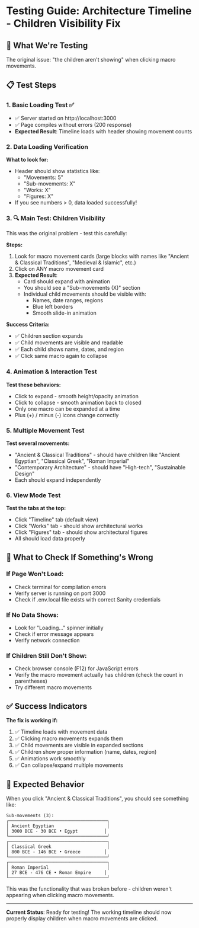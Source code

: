 # Testing Guide: Architecture Timeline - Children Visibility Fix

## 🎯 What We're Testing
The original issue: "the children aren't showing" when clicking macro movements.

## 📋 Test Steps

### 1. Basic Loading Test ✅
- ✅ Server started on http://localhost:3000
- ✅ Page compiles without errors (200 response)
- **Expected Result**: Timeline loads with header showing movement counts

### 2. Data Loading Verification
**What to look for:**
- Header should show statistics like:
  - "Movements: 5"
  - "Sub-movements: X" 
  - "Works: X"
  - "Figures: X"
- If you see numbers > 0, data loaded successfully!

### 3. 🔍 **Main Test: Children Visibility**
This was the original problem - test this carefully:

**Steps:**
1. Look for macro movement cards (large blocks with names like "Ancient & Classical Traditions", "Medieval & Islamic", etc.)
2. Click on ANY macro movement card
3. **Expected Result**: 
   - Card should expand with animation
   - You should see a "Sub-movements (X)" section
   - Individual child movements should be visible with:
     - Names, date ranges, regions
     - Blue left borders
     - Smooth slide-in animation

**Success Criteria:**
- ✅ Children section expands
- ✅ Child movements are visible and readable
- ✅ Each child shows name, dates, and region
- ✅ Click same macro again to collapse

### 4. Animation & Interaction Test
**Test these behaviors:**
- Click to expand - smooth height/opacity animation
- Click to collapse - smooth animation back to closed
- Only one macro can be expanded at a time
- Plus (+) / minus (-) icons change correctly

### 5. Multiple Movement Test
**Test several movements:**
- "Ancient & Classical Traditions" - should have children like "Ancient Egyptian", "Classical Greek", "Roman Imperial"
- "Contemporary Architecture" - should have "High-tech", "Sustainable Design"
- Each should expand independently

### 6. View Mode Test
**Test the tabs at the top:**
- Click "Timeline" tab (default view)
- Click "Works" tab - should show architectural works
- Click "Figures" tab - should show architectural figures
- All should load data properly

## 🐛 What to Check If Something's Wrong

### If Page Won't Load:
- Check terminal for compilation errors
- Verify server is running on port 3000
- Check if .env.local file exists with correct Sanity credentials

### If No Data Shows:
- Look for "Loading..." spinner initially
- Check if error message appears
- Verify network connection

### If Children Still Don't Show:
- Check browser console (F12) for JavaScript errors
- Verify the macro movement actually has children (check the count in parentheses)
- Try different macro movements

## ✅ Success Indicators

**The fix is working if:**
1. ✅ Timeline loads with movement data
2. ✅ Clicking macro movements expands them
3. ✅ Child movements are visible in expanded sections
4. ✅ Children show proper information (name, dates, region)
5. ✅ Animations work smoothly
6. ✅ Can collapse/expand multiple movements

## 🎉 Expected Behavior

When you click "Ancient & Classical Traditions", you should see something like:
```
Sub-movements (3):
┌─────────────────────────────────────┐
│ Ancient Egyptian                    │
│ 3000 BCE - 30 BCE • Egypt          │
└─────────────────────────────────────┘
┌─────────────────────────────────────┐
│ Classical Greek                     │
│ 800 BCE - 146 BCE • Greece         │
└─────────────────────────────────────┘
┌─────────────────────────────────────┐
│ Roman Imperial                      │
│ 27 BCE - 476 CE • Roman Empire     │
└─────────────────────────────────────┘
```

This was the functionality that was broken before - children weren't appearing when clicking macro movements.

---

**Current Status**: Ready for testing! The working timeline should now properly display children when macro movements are clicked.